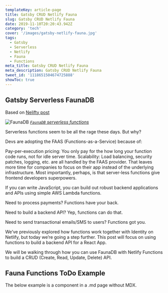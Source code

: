 ```yaml
---
templateKey: article-page
title: Gatsby CRUD Netlify Fauna
slug: Gatsby CRUD Netlify Fauna
date: 2019-11-10T20:20:43.942Z
category: 'tech'
cover: '/images/gatsby-netlify-fauna.jpg'
tags:
  - Gatsby
  - Serverless
  - Netlify
  - Fauna
  - Functions
meta_title: Gatsby CRUD Netlify Fauna
meta_description: Gatsby CRUD Netlify Fauna
tweet_id: '1118651504674725888'
showToc: true
---
```


## Gatsby Serverless FaunaDB

Based on [Nelifty post](https://www.netlify.com/blog/2018/07/09/building-serverless-crud-apps-with-netlify-functions-faunadb/?_ga=2.21698171.1777301599.1576092869-301685750.1573932436#wrapping-up)

![FaunaDB](/img/fauna.png "FaunaDB")
_[`FaunaDB` serverless functions](https://www.netlify.com/docs/functions/)_

Serverless functions seem to be all the rage these days. But why?

Devs are adopting the FAAS (Functions-as-a-Service) because of:

Pay-per-execution pricing: You only pay for the how long your function code runs, not for idle server time.
Scalability: Load balancing, security patches, logging, etc. are all handled by the FAAS provider. That leaves more time for companies to focus on their app instead of the underlying infrastructure.
Most importantly, perhaps, is that server-less functions give frontend developers superpowers.

If you can write JavaScript, you can build out robust backend applications and APIs using simple AWS Lambda functions.

Need to process payments? Functions have your back.

Need to build a backend API? Yep, functions can do that.

Need to send transactional emails/SMS to users? Functions got you.

We’ve previously explored how functions work together with Identity on Netlify, but today we’re going a step further. This post will focus on using functions to build a backend API for a React App.

We will be walking through how you can use FaunaDB with Netlify Functions to build a CRUD (Create, Read, Update, Delete) API.

## Fauna Functions ToDo Example

The below example is a component in a .md page without MDX.

<interactive-todo></interactive-todo>